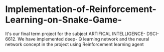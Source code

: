 # Implementation-of-Reinforcement-Learning-on-Snake-Game-
It's our final term project for the subject ARTIFICAL INTELLIGENCE- DSCI-6612. We have implemented deep- Q learning network and the neural network concept in the project using Reinforcement learning agent 
